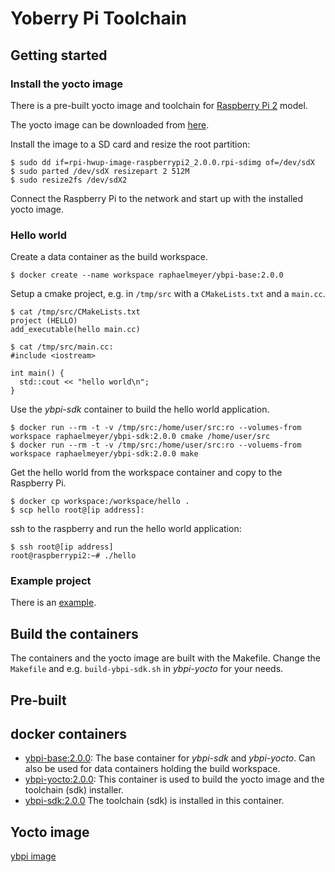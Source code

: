 # Yoberry Pi Toolchain

## Getting started

### Install the yocto image

There is a pre-built yocto image and toolchain for [Raspberry Pi 2](https://www.raspberrypi.org/products/raspberry-pi-2-model-b/) model.

The yocto image can be downloaded from [here](https://www.dropbox.com/s/aumk061gelm3wd7/rpi-hwup-image-raspberrypi2_2.0.0.rpi-sdimg?raw=1).

Install the image to a SD card and resize the root partition:

    $ sudo dd if=rpi-hwup-image-raspberrypi2_2.0.0.rpi-sdimg of=/dev/sdX
    $ sudo parted /dev/sdX resizepart 2 512M
    $ sudo resize2fs /dev/sdX2

Connect the Raspberry Pi to the network and start up with the installed yocto image.

### Hello world

Create a data container as the build workspace.

    $ docker create --name workspace raphaelmeyer/ybpi-base:2.0.0

Setup a cmake project, e.g. in `/tmp/src` with a `CMakeLists.txt` and a `main.cc`.

    $ cat /tmp/src/CMakeLists.txt
    project (HELLO)
    add_executable(hello main.cc)

    $ cat /tmp/src/main.cc:
    #include <iostream>

    int main() {
      std::cout << "hello world\n";
    }

Use the *ybpi-sdk* container to build the hello world application.

    $ docker run --rm -t -v /tmp/src:/home/user/src:ro --volumes-from workspace raphaelmeyer/ybpi-sdk:2.0.0 cmake /home/user/src
    $ docker run --rm -t -v /tmp/src:/home/user/src:ro --voluems-from workspace raphaelmeyer/ybpi-sdk:2.0.0 make

Get the hello world from the workspace container and copy to the Raspberry Pi.

    $ docker cp workspace:/workspace/hello .
    $ scp hello root@[ip address]:

ssh to the raspberry and run the hello world application:

    $ ssh root@[ip address]
    root@raspberrypi2:~# ./hello


### Example project

There is an [example](https://github.com/raphaelmeyer/skeleton/).

## Build the containers

The containers and the yocto image are built with the Makefile.
Change the `Makefile` and e.g. `build-ybpi-sdk.sh` in *ybpi-yocto* for your needs.

## Pre-built

## docker containers

* [ybpi-base:2.0.0](https://hub.docker.com/r/raphaelmeyer/ybpi-base/):
  The base container for *ybpi-sdk* and *ybpi-yocto*.
  Can also be used for data containers holding the build workspace.
* [ybpi-yocto:2.0.0](https://hub.docker.com/r/raphaelmeyer/ybpi-yocto/):
  This container is used to build the yocto image and the toolchain (sdk) installer.
* [ybpi-sdk:2.0.0](https://hub.docker.com/r/raphaelmeyer/ybpi-sdk/)
  The toolchain (sdk) is installed in this container.

## Yocto image

[ybpi image](https://www.dropbox.com/s/aumk061gelm3wd7/rpi-hwup-image-raspberrypi2_2.0.0.rpi-sdimg?raw=1)

